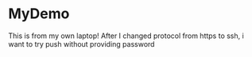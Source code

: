# MyDemo
This is from my own laptop!
After I changed protocol from https to ssh, i want to try push without providing password
